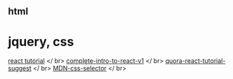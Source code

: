 ### 

## html

# jquery, css
[react tutorial](https://facebook.github.io/react/tutorial/tutorial.html)  </ br>
[complete-intro-to-react-v1](https://btholt.github.io/complete-intro-to-react-v1/)  </ br>
[quora-react-tutorial-suggest](https://www.quora.com/Is-there-a-good-written-tutorial-of-React)  </ br>
[MDN-css-selector](https://developer.mozilla.org/en/docs/Web/Guide/CSS/Getting_started/Selectors)  </ br>

